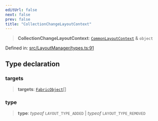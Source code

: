 ```yaml
---
editUrl: false
next: false
prev: false
title: "CollectionChangeLayoutContext"
---
```


> **CollectionChangeLayoutContext**: [`CommonLayoutContext`](/api/type-aliases/commonlayoutcontext/) & `object`

Defined in: [src/LayoutManager/types.ts:91](https://github.com/fabricjs/fabric.js/blob/8748628df7e9de00ba77413bfc3ad9e9fe9d4f30/src/LayoutManager/types.ts#L91)

## Type declaration

### targets

> **targets**: [`FabricObject`](/api/classes/fabricobject/)[]

### type

> **type**: *typeof* `LAYOUT_TYPE_ADDED` \| *typeof* `LAYOUT_TYPE_REMOVED`
